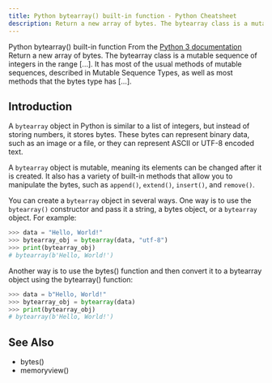 ```yaml
---
title: Python bytearray() built-in function - Python Cheatsheet
description: Return a new array of bytes. The bytearray class is a mutable sequence of integers in the range [...]. It has most of the usual methods of mutable sequences, described in Mutable Sequence Types, as well as most methods that the bytes type has [...]
---
```


<base-title :title="frontmatter.title" :description="frontmatter.description">
Python bytearray() built-in function
</base-title>

<base-disclaimer>
  <base-disclaimer-title>
    From the <a target="_blank" href="https://docs.python.org/3/library/functions.html#bytearray">Python 3 documentation</a>
  </base-disclaimer-title>
  <base-disclaimer-content>
    Return a new array of bytes. The bytearray class is a mutable sequence of integers in the range [...]. It has most of the usual methods of mutable sequences, described in Mutable Sequence Types, as well as most methods that the bytes type has [...].
  </base-disclaimer-content>
</base-disclaimer>

## Introduction

A `bytearray` object in Python is similar to a list of integers, but instead of storing numbers, it stores bytes. These bytes can represent binary data, such as an image or a file, or they can represent ASCII or UTF-8 encoded text.

A `bytearray` object is mutable, meaning its elements can be changed after it is created. It also has a variety of built-in methods that allow you to manipulate the bytes, such as `append()`, `extend()`, `insert()`, and `remove()`.

You can create a `bytearray` object in several ways. One way is to use the `bytearray()` constructor and pass it a string, a bytes object, or a `bytearray` object. For example:

```python
>>> data = "Hello, World!"
>>> bytearray_obj = bytearray(data, "utf-8")
>>> print(bytearray_obj)
# bytearray(b'Hello, World!')
```

Another way is to use the bytes() function and then convert it to a bytearray object using the bytearray() function:

```python
>>> data = b"Hello, World!"
>>> bytearray_obj = bytearray(data)
>>> print(bytearray_obj)
# bytearray(b'Hello, World!')
```

## See Also

- <router-link :to="'/builtin/bytes'">bytes()</router-link>
- <router-link :to="'/builtin/memoryview'">memoryview()</router-link>